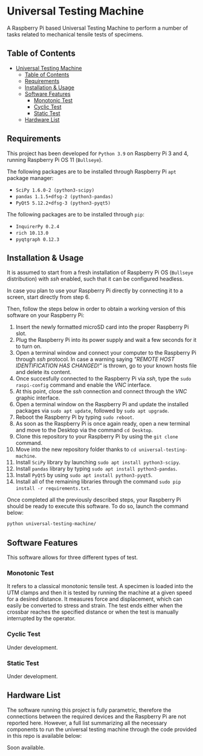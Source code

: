 # Universal Testing Machine

A Raspberry Pi based Universal Testing Machine to perform a number of tasks related to mechanical tensile tests of specimens. 

## Table of Contents

- [Universal Testing Machine](#universal-testing-machine)
  - [Table of Contents](#table-of-contents)
  - [Requirements](#requirements)
  - [Installation & Usage](#installation--usage)
  - [Software Features](#software-features)
    - [Monotonic Test](#monotonic-test)
    - [Cyclic Test](#cyclic-test)
    - [Static Test](#static-test)
  - [Hardware List](#hardware-list)

## Requirements
This project has been developed for `Python 3.9` on Raspberry Pi 3 and 4, running Raspberry Pi OS 11 (`Bullseye`).

The following packages are to be installed through Raspberry Pi `apt` package manager:
- `SciPy 1.6.0-2 (python3-scipy)`
- `pandas 1.1.5+dfsg-2 (python3-pandas)`
- `PyQt5 5.12.2+dfsg-3 (python3-pyqt5)`

The following packages are to be installed through `pip`:
- `InquirerPy 0.2.4`
- `rich 10.13.0`
- `pyqtgraph 0.12.3`

## Installation & Usage

It is assumed to start from a fresh installation of Raspberry Pi OS (`Bullseye` distribution) with _ssh_ enabled, such that it can be configured headless.

In case you plan to use your Raspberry Pi directly by connecting it to a screen, start directly from step 6.

Then, follow the steps below in order to obtain a working version of this software on your Raspberry Pi:

1. Insert the newly formatted microSD card into the proper Raspberry Pi slot.
2. Plug the Raspberry Pi into its power supply and wait a few seconds for it to turn on.
3. Open a terminal window and connect your computer to the Raspberry Pi through _ssh_ protocol. In case a warning saying _"REMOTE HOST IDENTIFICATION HAS CHANGED!"_ is thrown, go to your known hosts file and delete its content.
4. Once succesfully connected to the Raspberry Pi via _ssh_, type the `sudo raspi-config` command and enable the _VNC_ interface.
5. At this point, close the _ssh_ connection and connect through the _VNC_ graphic interface.
6. Open a terminal window on the Raspberry Pi and update the installed packages via `sudo apt update`, followed by `sudo apt upgrade`.
7. Reboot the Raspberry Pi by typing `sudo reboot`.
8. As soon as the Raspberry Pi is once again ready, open a new terminal and move to the Desktop via the command `cd Desktop`.
9. Clone this repository to your Raspberry Pi by using the `git clone` command.
10. Move into the new repository folder thanks to `cd universal-testing-machine`.
11. Install `SciPy` library  by launching `sudo apt install python3-scipy`.
12. Install `pandas` library by typing `sudo apt install python3-pandas`.
13. Install `PyQt5` by using `sudo apt install python3-pyqt5`.
14. Install all of the remaining libraries through the command `sudo pip install -r requirements.txt`.

Once completed all the previously described steps, your Raspberry Pi should be ready to execute this software. To do so, launch the command below:
```sh
python universal-testing-machine/
```

## Software Features

This software allows for three different types of test.

### Monotonic Test

It refers to a classical monotonic tensile test. A specimen is loaded into the UTM clamps and then it is tested by running the machine at a given speed for a desired distance. It measures force and displacement, which can easily be converted to stress and strain. The test ends either when the crossbar reaches the specified distance or when the test is manually interrupted by the operator.

### Cyclic Test

Under development.

### Static Test

Under development.

## Hardware List

The software running this project is fully parametric, therefore the connections between the required devices and the Raspberry Pi are not reported here. However, a full list summarizing all the necessary components to run the universal testing machine through the code provided in this repo is available below:

Soon available.
